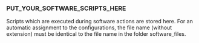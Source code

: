 ### PUT_YOUR_SOFTWARE_SCRIPTS_HERE
Scripts which are executed during software actions are stored here. For an automatic assignment to the configurations, the file name (without extension) must be identical to the file name in the folder software_files.